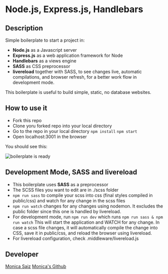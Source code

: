 # Node.js, Express.js, Handlebars

## Description

Simple boilerplate to start a project in:
- **Node.js** as a Javascript server
- **Express.js** as a web application framework for Node
- **Handlebars** as a views engine
- **SASS** as CSS preprocessor
- **livereload** together with SASS, to see changes live, automatic compilations, and browser refresh, for a better work flow in development mode.

This boilerplate is useful to build simple, static, no database websites. 
<!-- 
For a more complete one that uses MongoDB as database, see this other boulerplate
-->

## How to use it

- Fork this repo  
- Clone yoru forked repo into your local directory
- Go to the repo in your local directory
```npm install```
```npm start```
- Open localhost:3001 in the browser  

You should see this:

![boilerplate is ready](https://raw.githubusercontent.com/monifasol/node-express-handlebars-template/master/public/images/boilerplate-ready.png)


## Development Mode, SASS and livereload

- This boilerplate uses **SASS** as a preprocessor
- The SCSS files you want to edit are in ./scss folder
- ```npm run sass``` to compile your scss into css (final styles compiled in public/css) and watch for any change in the scss files
- ```npm run watch``` changes for any changes using nodemon. It excludes the public folder since this one is handled by livereload.
- For development mode, run ```npm run dev``` which runs ```npm run sass & npm run watch```
This will start the application and WATCH for any change. In case a scss file changes, it will automatically compile the change into CSS, save it in public/css, and 
reload the browser using livereload. 
- For livereload configuration, check .middleware/livereload.js


## Developer

[Monica Saiz](https://www.monicasaiz.com)
[Monica's Github](https://github.com/monifasol)